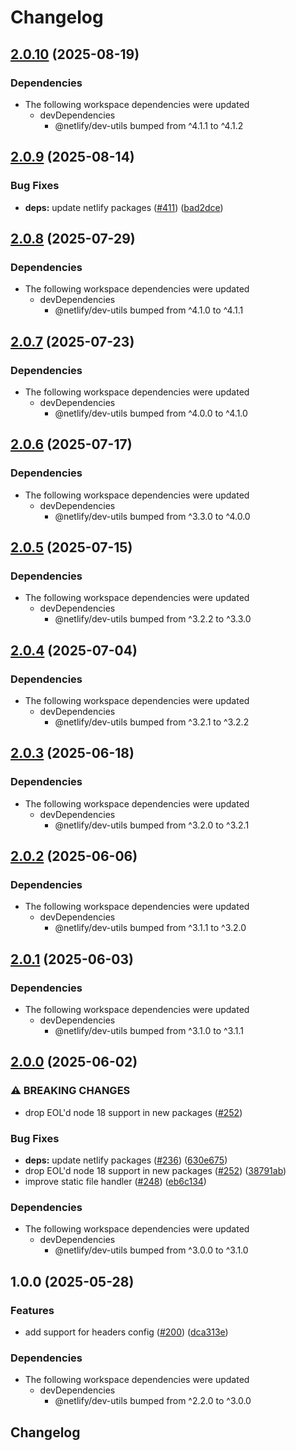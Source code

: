 # Changelog

## [2.0.10](https://github.com/netlify/primitives/compare/headers-v2.0.9...headers-v2.0.10) (2025-08-19)


### Dependencies

* The following workspace dependencies were updated
  * devDependencies
    * @netlify/dev-utils bumped from ^4.1.1 to ^4.1.2

## [2.0.9](https://github.com/netlify/primitives/compare/headers-v2.0.8...headers-v2.0.9) (2025-08-14)


### Bug Fixes

* **deps:** update netlify packages ([#411](https://github.com/netlify/primitives/issues/411)) ([bad2dce](https://github.com/netlify/primitives/commit/bad2dceae8b5e5f56d947ce2332372d148819ccc))

## [2.0.8](https://github.com/netlify/primitives/compare/headers-v2.0.7...headers-v2.0.8) (2025-07-29)


### Dependencies

* The following workspace dependencies were updated
  * devDependencies
    * @netlify/dev-utils bumped from ^4.1.0 to ^4.1.1

## [2.0.7](https://github.com/netlify/primitives/compare/headers-v2.0.6...headers-v2.0.7) (2025-07-23)


### Dependencies

* The following workspace dependencies were updated
  * devDependencies
    * @netlify/dev-utils bumped from ^4.0.0 to ^4.1.0

## [2.0.6](https://github.com/netlify/primitives/compare/headers-v2.0.5...headers-v2.0.6) (2025-07-17)


### Dependencies

* The following workspace dependencies were updated
  * devDependencies
    * @netlify/dev-utils bumped from ^3.3.0 to ^4.0.0

## [2.0.5](https://github.com/netlify/primitives/compare/headers-v2.0.4...headers-v2.0.5) (2025-07-15)


### Dependencies

* The following workspace dependencies were updated
  * devDependencies
    * @netlify/dev-utils bumped from ^3.2.2 to ^3.3.0

## [2.0.4](https://github.com/netlify/primitives/compare/headers-v2.0.3...headers-v2.0.4) (2025-07-04)


### Dependencies

* The following workspace dependencies were updated
  * devDependencies
    * @netlify/dev-utils bumped from ^3.2.1 to ^3.2.2

## [2.0.3](https://github.com/netlify/primitives/compare/headers-v2.0.2...headers-v2.0.3) (2025-06-18)


### Dependencies

* The following workspace dependencies were updated
  * devDependencies
    * @netlify/dev-utils bumped from ^3.2.0 to ^3.2.1

## [2.0.2](https://github.com/netlify/primitives/compare/headers-v2.0.1...headers-v2.0.2) (2025-06-06)


### Dependencies

* The following workspace dependencies were updated
  * devDependencies
    * @netlify/dev-utils bumped from ^3.1.1 to ^3.2.0

## [2.0.1](https://github.com/netlify/primitives/compare/headers-v2.0.0...headers-v2.0.1) (2025-06-03)


### Dependencies

* The following workspace dependencies were updated
  * devDependencies
    * @netlify/dev-utils bumped from ^3.1.0 to ^3.1.1

## [2.0.0](https://github.com/netlify/primitives/compare/headers-v1.0.0...headers-v2.0.0) (2025-06-02)


### ⚠ BREAKING CHANGES

* drop EOL'd node 18 support in new packages ([#252](https://github.com/netlify/primitives/issues/252))

### Bug Fixes

* **deps:** update netlify packages ([#236](https://github.com/netlify/primitives/issues/236)) ([630e675](https://github.com/netlify/primitives/commit/630e675822ece3d4bca58673b0a899f5a6c06bd9))
* drop EOL'd node 18 support in new packages ([#252](https://github.com/netlify/primitives/issues/252)) ([38791ab](https://github.com/netlify/primitives/commit/38791ab91dcbf1f05093ba123eaccdf960a2d6e7))
* improve static file handler ([#248](https://github.com/netlify/primitives/issues/248)) ([eb6c134](https://github.com/netlify/primitives/commit/eb6c134965a1653b3f3bebd9ec44df334589551e))


### Dependencies

* The following workspace dependencies were updated
  * devDependencies
    * @netlify/dev-utils bumped from ^3.0.0 to ^3.1.0

## 1.0.0 (2025-05-28)


### Features

* add support for headers config ([#200](https://github.com/netlify/primitives/issues/200)) ([dca313e](https://github.com/netlify/primitives/commit/dca313ec82980231724a2d801bcc739df1d27924))


### Dependencies

* The following workspace dependencies were updated
  * devDependencies
    * @netlify/dev-utils bumped from ^2.2.0 to ^3.0.0

## Changelog
